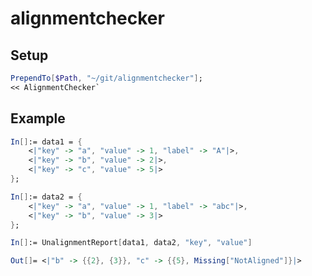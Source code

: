 # alignmentchecker

## Setup
```Mathematica
PrependTo[$Path, "~/git/alignmentchecker"];
<< AlignmentChecker`
```

## Example
```Mathematica
In[]:= data1 = {
    <|"key" -> "a", "value" -> 1, "label" -> "A"|>,
    <|"key" -> "b", "value" -> 2|>,
    <|"key" -> "c", "value" -> 5|>
};

In[]:= data2 = {
    <|"key" -> "a", "value" -> 1, "label" -> "abc"|>,
    <|"key" -> "b", "value" -> 3|>
};

In[]:= UnalignmentReport[data1, data2, "key", "value"]

Out[]= <|"b" -> {{2}, {3}}, "c" -> {{5}, Missing["NotAligned"]}|>
```
